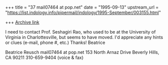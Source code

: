 +++
title = "37 mail07464 at pop.net"
date = "1995-09-13"
upstream_url = "https://list.indology.info/pipermail/indology/1995-September/003155.html"

+++
[Archive link](https://list.indology.info/pipermail/indology/1995-September/003155.html)

I need to contact Prof. Seshagiri Rao, who used to be at the University of
Virginia in Charlottesville, but seems to have moved. I'd appreciate any
hints or clues (e-mail, phone #, etc.)
Thanks!
Beatrice


Beatrice Reusch
mail07464 at pop.net
153 North Arnaz Drive
Beverly Hills, CA 90211
310-659-9404 (voice & fax)








